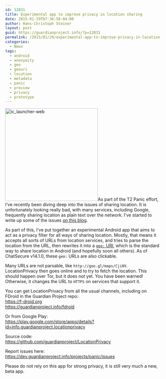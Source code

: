 ```yaml
---
id: 12831
title: Experimental app to improve privacy in location sharing
date: 2015-01-29T07:36:58-04:00
author: Hans-Christoph Steiner
layout: post
guid: https://guardianproject.info/?p=12831
permalink: /2015/01/29/experimental-app-to-improve-privacy-in-location-sharing/
categories:
  - News
tags:
  - android
  - anonymity
  - geo
  - geouri
  - location
  - metadata
  - panic
  - preview
  - privacy
  - prototype
---
```

[<img src="https://guardianproject.info/wp-content/uploads/2015/01/ic_launcher-web-300x300.png" alt="ic_launcher-web" width="300" height="300" class="alignright size-medium wp-image-12835" srcset="https://guardianproject.info/wp-content/uploads/2015/01/ic_launcher-web-300x300.png 300w, https://guardianproject.info/wp-content/uploads/2015/01/ic_launcher-web-150x150.png 150w, https://guardianproject.info/wp-content/uploads/2015/01/ic_launcher-web-270x270.png 270w, https://guardianproject.info/wp-content/uploads/2015/01/ic_launcher-web-230x230.png 230w, https://guardianproject.info/wp-content/uploads/2015/01/ic_launcher-web.png 512w" sizes="(max-width: 300px) 100vw, 300px" />](https://guardianproject.info/wp-content/uploads/2015/01/ic_launcher-web.png)As part of the T2 Panic effort, I’ve recently been diving deep into the issues of sharing location. It is unfortunately looking really bad, with many services, including Google, frequently sharing location as plain text over the network. I’ve started to write up some of the issues [on this blog](/tag/panic).

As part of this, I’ve put together an experimental Android app that aims to act as a privacy filter for all ways of sharing location. Mostly, that means it accepts all sorts of URLs from location services, and tries to parse the location from the URL, then rewrites it into a <a href="http://geouri.org" target="_blank"><code>geo:</code> URI</a>, which is the standard way to share location in Android (and hopefully soon all others). As of ChatSecure v14.1.0, these `geo:` URLs are also clickable.

Many URLs are not parsable, like `http://goo.gl/maps/Cji0V`. LocationPrivacy then goes online and to try to fetch the location. This should happen over Tor, but it does not yet. You have been warned! Otherwise, it changes the URL to `HTTPS` on services that support it.

You can get LocationPrivacy from all the usual channels, including on FDroid in the Guardian Project repo:  
<a href="https://f-droid.org" target="_blank">https://f-droid.org</a>  
<a href="https://guardianproject.info/fdroid" target="_blank">https://guardianproject.info/fdroid</a>

Or from Google Play:  
<a href="https://play.google.com/store/apps/details?id=info.guardianproject.locationprivacy" target="_blank">https://play.google.com/store/apps/details?id=info.guardianproject.locationprivacy</a>

Source code:  
<a href="https://github.com/guardianproject/LocationPrivacy" target="_blank">https://github.com/guardianproject/LocationPrivacy</a>

Report issues here:  
<a href="https://dev.guardianproject.info/projects/panic/issues" target="_blank">https://dev.guardianproject.info/projects/panic/issues</a>

Please do not rely on this app for strong privacy, it is still very much a new, beta app.